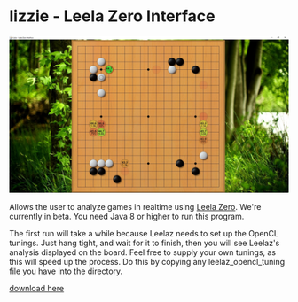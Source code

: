 # lizzie - Leela Zero Interface
![screenshot](/screenshot.jpg?raw=true)

Allows the user to analyze games in realtime using [Leela Zero](https://www.github.com/gcp/leela-zero). We're currently in beta. You need Java 8 or higher to run this program.

The first run will take a while because Leelaz needs to set up the OpenCL tunings. Just hang tight, and wait for it to finish, then you will see Leelaz's analysis displayed on the board. Feel free to supply your own tunings, as this will speed up the process. Do this by copying any leelaz_opencl_tuning file you have into the directory.

[download here](https://github.com/CamWagner/lizzie/releases/tag/0.2)

